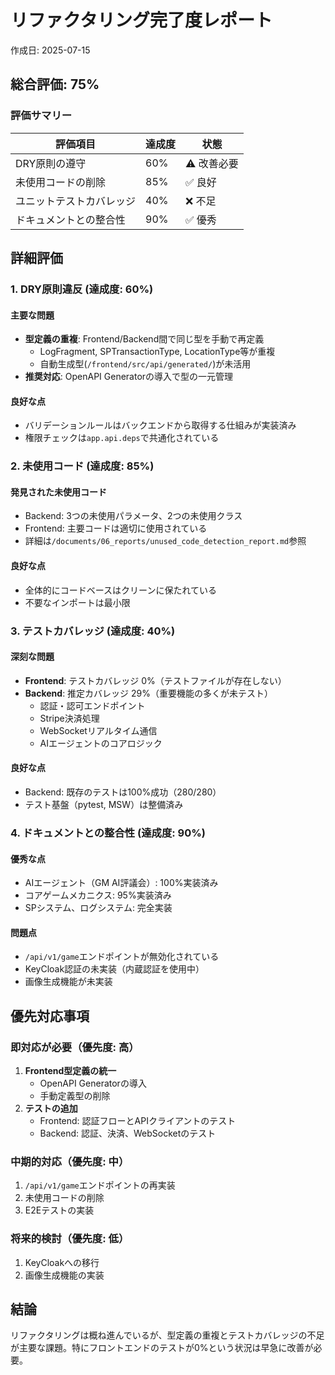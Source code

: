# リファクタリング完了度レポート
作成日: 2025-07-15

## 総合評価: 75%

### 評価サマリー

| 評価項目 | 達成度 | 状態 |
|---------|-------|------|
| DRY原則の遵守 | 60% | ⚠️ 改善必要 |
| 未使用コードの削除 | 85% | ✅ 良好 |
| ユニットテストカバレッジ | 40% | ❌ 不足 |
| ドキュメントとの整合性 | 90% | ✅ 優秀 |

## 詳細評価

### 1. DRY原則違反 (達成度: 60%)

#### 主要な問題
- **型定義の重複**: Frontend/Backend間で同じ型を手動で再定義
  - LogFragment, SPTransactionType, LocationType等が重複
  - 自動生成型(`/frontend/src/api/generated/`)が未活用
- **推奨対応**: OpenAPI Generatorの導入で型の一元管理

#### 良好な点
- バリデーションルールはバックエンドから取得する仕組みが実装済み
- 権限チェックは`app.api.deps`で共通化されている

### 2. 未使用コード (達成度: 85%)

#### 発見された未使用コード
- Backend: 3つの未使用パラメータ、2つの未使用クラス
- Frontend: 主要コードは適切に使用されている
- 詳細は`/documents/06_reports/unused_code_detection_report.md`参照

#### 良好な点
- 全体的にコードベースはクリーンに保たれている
- 不要なインポートは最小限

### 3. テストカバレッジ (達成度: 40%)

#### 深刻な問題
- **Frontend**: テストカバレッジ 0%（テストファイルが存在しない）
- **Backend**: 推定カバレッジ 29%（重要機能の多くが未テスト）
  - 認証・認可エンドポイント
  - Stripe決済処理
  - WebSocketリアルタイム通信
  - AIエージェントのコアロジック

#### 良好な点
- Backend: 既存のテストは100%成功（280/280）
- テスト基盤（pytest, MSW）は整備済み

### 4. ドキュメントとの整合性 (達成度: 90%)

#### 優秀な点
- AIエージェント（GM AI評議会）: 100%実装済み
- コアゲームメカニクス: 95%実装済み
- SPシステム、ログシステム: 完全実装

#### 問題点
- `/api/v1/game`エンドポイントが無効化されている
- KeyCloak認証の未実装（内蔵認証を使用中）
- 画像生成機能が未実装

## 優先対応事項

### 即対応が必要（優先度: 高）
1. **Frontend型定義の統一**
   - OpenAPI Generatorの導入
   - 手動定義型の削除
2. **テストの追加**
   - Frontend: 認証フローとAPIクライアントのテスト
   - Backend: 認証、決済、WebSocketのテスト

### 中期的対応（優先度: 中）
1. `/api/v1/game`エンドポイントの再実装
2. 未使用コードの削除
3. E2Eテストの実装

### 将来的検討（優先度: 低）
1. KeyCloakへの移行
2. 画像生成機能の実装

## 結論
リファクタリングは概ね進んでいるが、型定義の重複とテストカバレッジの不足が主要な課題。特にフロントエンドのテストが0%という状況は早急に改善が必要。
